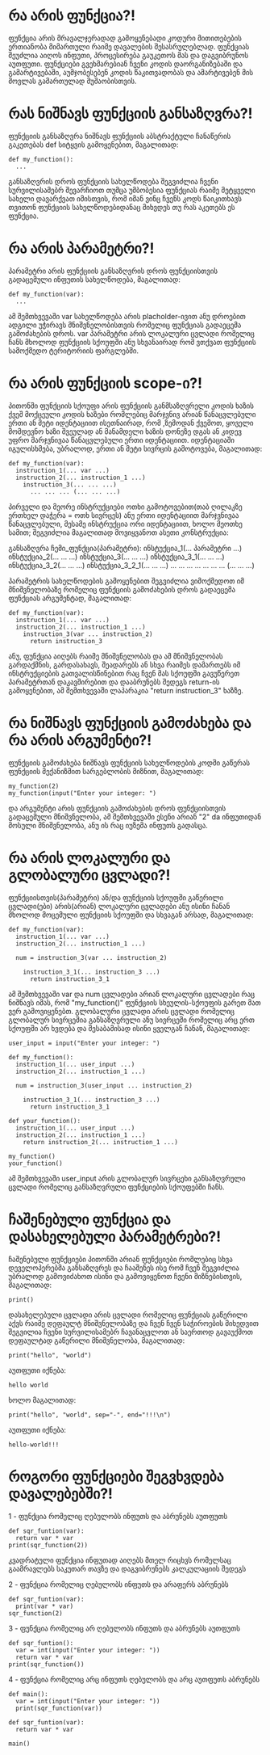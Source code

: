 # **რა არის ფუნქცია?!**
ფუნქცია არის მრავალჯერადად გამოყენებადი კოდური მითითებების ერთიანობა მიმართული რაიმე დავალების შესასრულებლად. ფუნქციას შეუძლია აიღოს ინფუთი, პროცესირება გაუკეთოს მას და დაგვიბრუნოს აუთფუთი. ფუნქციები გვეხმარებიან ჩვენი კოდის დაორგანიზებაში და გამარტივებაში, აუმჯობესებენ კოდის წაკითვადობას და ამარტივებენ მის მოვლას გამართულად მუშაობისთვის.

# **რას ნიშნავს ფუნქციის განსაზღვრა?!**
ფუნქციის განსაზღვრა ნიშნავს ფუნქციის აბსტრაქტული ჩანაწერის გაკეთებას def სიტყვის გამოყენებით, მაგალითად:
```
def my_function():
  ...
```
განსაზღვრის დროს ფუნქციის სახელწოდება შეგვიძლია ჩვენი სურვილისამებრ შევარჩიოთ თუმცა უმბობესია ფუნქციას რაიმე მეტყველი სახელი დავარქვათ იმისთვის, რომ იმან ვინც ჩვენს კოდს წაიკითხავს თვითონ ფუნქციის სახელწოდებიდანაც მიხვდეს თუ რას აკეთებს ეს ფუნქცია.

# **რა არის პარამეტრი?!**
პარამეტრი არის ფუნქციის განსაზღვრის დროს ფუნქციისთვის გადაცემული ინფუთის სახელწოდება, მაგალითად:
```
def my_function(var):
  ...
```
ამ შემთხვევაში var სახელწოდება არის placholder-ივით ანუ დროებით ადგილი უჭირავს მნიშვნელობისთვის რომელიც ფუნქციას გადაეცემა გამოძახების დროს.
var პარამეტრი არის ლოკალური ცვლადი რომელიც ჩანს მხოლოდ ფუნქციის სქოუფში ანუ სხვანაირად რომ ვთქვათ ფუნქციის სამოქმედო ტერიტორიის ფარგლებში.

# **რა არის ფუნქციის scope-ი?!**
პითონში ფუნქციის სქოუფი არის ფუნქციის განმსაზღვრელი კოდის ხაზის ქვეშ მოქცეული კოდის ხაზები რომლებიც მარჯვნივ არიან წანაცვლებული ერთი ან მეტი იდენტაციით ისეთნაირად, რომ ,ზემოდან ქვემოთ, ყოველი მომდევნო ხაზი შვეულად ან მანამდელი ხაზის დონეზე დგას ან კიდევ უფრო მარჯვნივაა წანაცვლებული ერთი იდენტაციით. იდენტაციაში იგულისხმება, უბრალოდ, ერთი ან მეტი სივრცის გამოტოვება, მაგალითად:
```
def my_function(var):
  instruction_1(... var ...)
  instruction_2(... instruction_1 ...)
    instruction_3(... ... ...)
      ... ... ... (... ... ...)
```
პირველი და მეორე ინსტრუქციები ოთხი გამოტოვებით(თაბ ღილაკზე ერთხელ დაჭერა = ოთხ სივრცეს) ანუ ერთი იდენტაციით მარჯვნივაა წანაცვლებული, მესამე ინსტრუქცია ორი იდენტაციით, ხოლო მეოთხე სამით; შეგვიძლია მაგალითად მოვიყვანოთ ასეთი კონსტრუქცია:

განსაზღვრა ჩემი_ფუნქცია(პარამეტრი):
	ინსტუქცია_1(... პარამეტრი …)
	ინსტუქცია_2(... … …)
	ინსტუქცია_3(... … …)
		ინსტუქცია_3_1(... … …)
		ინსტუქცია_3_2(... … …)
			ინსტუქცია_3_2_1(... … …)
			… … … … … … … (… … …)

პარამეტრის სახელწოდების გამოყენებით შეგვიძლია ვიმოქმედოთ იმ მნიშვნელობაზე რომელიც ფუნქციის გამოძახების დროს გადაეცემა ფუნქციას არგუმენტად, მაგალითად:
```
def my_function(var):
  instruction_1(... var ...)
  instruction_2(... instruction_1 ...)
    instruction_3(var ... instruction_2)
      return instruction_3
```
ანუ, ფუნქცია აიღებს რაიმე მნიშვნელობას და ამ მნიშვნელობას გარდაქმნის, გარდასახავს, შეადარებს ან სხვა რაიმეს დამართებს იმ ინსტრუქციების გათვალისწინებით რაც ჩვენ მას სქოუფში გავუწერეთ პარამეტრთან დაკავშირებით და დააბრუნებს შედეგს return-ის გამოყენებით, ამ შემთხვევაში ლაპარაკია "return instruction_3" ხაზზე.

# **რა ნიშნავს ფუნქციის გამოძახება და რა არის არგუმენტი?!**
ფუნქციის გამოძახება ნიშნავს ფუნქციის სახელწოდების კოდში გაწერას ფუნქციის მექანიზმით სარგებლობის მიზნით, მაგალითად:
```
my_function(2)
my_function(input("Enter your integer: ")
```
და არგუმენტი არის ფუნქციის გამოძახების დროს ფუნქციისთვის გადაცემული მნიშვნელობა, ამ შემთხვევაში ესენი არიან "2" da ინფუთიდან მოსული მნიშვნელობა, ანუ ის რაც იუზემა ინფუთს გადასცა.

# **რა არის ლოკალური და გლობალური ცვლადი?!**
ფუნქციისთვის(პარამეტრი) ან/და ფუნქციის სქოუფში გაწერილი ცვლადი(ები) არის(არიან) ლოკალური ცვლადები ანუ ისინი ჩანან მხოლოდ მოცემული ფუნქციის სქოუფში და სხვაგან არსად, მაგალითად:
```
def my_function(var):			
  instruction_1(... var ...)
  instruction_2(... instruction_1 ...)

  num = instruction_3(var ... instruction_2)

    instruction_3_1(... instruction_3 ...)
      return instruction_3_1
```
ამ შემთხვევაში var და num ცვლადები არიან ლოკალური ცვლადები რაც ნიშნავს იმას, რომ "my_function()" ფუნქციის სხეულის-სქოუფის გარეთ მათ ვერ გამოვიყენებთ.
გლობალური ცვლადი არის ცვლადი რომელიც გლობალურ სივრცეშია განსაზღვრული ანუ სივრცეში რომელიც არც ერთ სქოუფში არ ხვდება და შესაბამისად ისინი ყველგან ჩანან, მაგალითად:

```
user_input = input("Enter your integer: ")

def my_function():			
  instruction_1(... user_input ...)
  instruction_2(... instruction_1 ...)

  num = instruction_3(user_input ... instruction_2)

    instruction_3_1(... instruction_3 ...)
      return instruction_3_1

def your_function():			
  instruction_1(... user_input ...)
  instruction_2(... instruction_1 ...)
    return instruction_2(... instruction_1 ...)

my_function()
your_function()
```
ამ შემთხვევაში user_input არის გლობალურ სივრცეხი განსაზღვრული ცვლადი რომელიც განსაზღვრული ფუნქციების სქოუფებში ჩანს.

# **ჩაშენებული ფუნქცია და დასახელებული პარამეტრები?!**

ჩაშენებული ფუნქციები პითონში არიან ფუნქციები რომლებიც სხვა დეველოპერებმა განსაზღვრეს და ჩააშენეს ისე რომ ჩვენ შეგვიძლია უბრალოდ გამოვიძახოთ ისინი და გამოვიყენოთ ჩვენი მიზნებისთვის, მაგალითად:
```
print()
```
დასახელებული ცვლადი არის ცვლადი რომელიც ფუნქციას გაწერილი აქვს რაიმე დეფაულტ მნიშვნელობაზე და ჩვენ ჩვენ საჭიროების მიხედვით შეგვილია ჩვენი სურვილისამებრ ჩავანაცვლოთ ან საერთოდ გავაუქმოთ დეფაულტად გაწერილი მნიშვნელობა, მაგალითად:

```
print("hello", "world")
```
აუთფუთი იქნება:
```
hello world
```
ხოლო მაგალითად:
```
print("hello", "world", sep="-", end="!!!\n")
```
აუთფუთი იქნება:

```
hello-world!!!
```
# **როგორი ფუნქციები შეგვხვდება დავალებებში?!**
1 - ფუნქცია რომელიც ღებულობს ინფუთს და აბრუნებს აუთფუთს

```
def sqr_funtion(var):
  return var * var
print(sqr_function(2))
```
კვადრატული ფუნქცია ინფუთად აიღებს მთელ რიცხვს რომელსაც გაამრავლებს საკუთარ თავზე და დაგვიბრუნებს კალკულაციის შედეგს

2 - ფუნქცია რომელიც ღებულობს ინფუთს და არაფერს აბრუნებს 

```
def sqr_funtion(var):
  print(var * var)
sqr_function(2)
```
3 - ფუნქცია რომელიც არ ღებულობს ინფუთს და აბრუნებს აუთფუთს

```
def sqr_funtion():
  var = int(input("Enter your integer: "))
  return var * var
print(sqr_function())
```

4 - ფუნქცია რომელიც არც ინფუთს ღებულობს და არც აუთფუთს აბრუნებს
```
def main():
  var = int(input("Enter your integer: "))
  print(sqr_function(var))

def sqr_funtion(var):
  return var * var

main()
```








